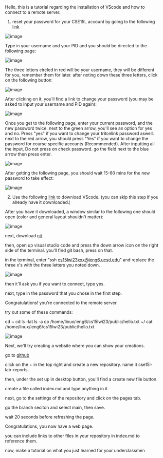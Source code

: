 Hello, this is a tutorial regarding the installation of VScode and how to connect to a remote server.


1. reset your password for your CSE15L account by going to the following [link](https://sdacs.ucsd.edu/~icc/index.php)

![image](https://user-images.githubusercontent.com/89693979/215351866-8478461b-ed32-4e9b-a867-f8eefe086060.png)

Type in your username and your PID and you should be directed to the following page:

![image](https://user-images.githubusercontent.com/89693979/215351959-367fa31d-c601-4f94-b6d8-a30a6cd89671.png)

The three letters circled in red will be your username, they will be different for you, remember them for later. after noting down these three letters, click on the following button:

![image](https://user-images.githubusercontent.com/89693979/215352106-dec8bac5-e824-453b-ae2b-ca7171aa379c.png)

After clicking on it, you'll find a link to change your password (you may be asked to input your username and PID again):

![image](https://user-images.githubusercontent.com/89693979/215352074-432676e6-263f-4b34-b1db-7c2f05342553.png)

Once you get to the following page, enter your current password, and the new password twice. next to the green arrow, you'll see an option for yes and no. Press "yes" if you want to change your tritonlink password aswell. next to the red arrow, you should press "Yes" if you want to change the password for course specific accounts (Recommended). After inputting all the input, Do not press on check password. go the field next to the blue arrow then press enter.

![image](https://user-images.githubusercontent.com/89693979/215352305-46da853d-d035-44a3-8fad-f2c923c9ba7f.png)

After getting the following page, you should wait 15-60 mins for the new password to take effect:

![image](https://user-images.githubusercontent.com/89693979/215352435-9ac200b6-5694-4a92-a9e7-51f979be517b.png)

2. Use the following [link]( https://code.visualstudio.com/) to download VScode. (you can skip this step if you already have it downloaded.)

After you have it downloaded, a window similar to the following one should open (color and general layout shouldn't matter):

![image](https://user-images.githubusercontent.com/89693979/215352734-2479cc8a-f5d8-4bac-bf1c-2244358ef71e.png)



next, download [git](https://gitforwindows.org/)

then, open up visual studio code and press the down arrow icon on the right side of the terminal. you'll find git bash, press on that.

in the terminal, enter "ssh cs15lwi23xxx@ieng6.ucsd.edu" and replace the three x's with the three letters you noted down.

![image](https://user-images.githubusercontent.com/89693979/212206158-a1295a50-f878-401d-9e4c-6fa4f38b9bd5.png)


then it'll ask you if you want to connect, type yes.

next, type in the password that you chose in the first step.

Congratulations! you're connected to the remote server.

try out some of these commands:

cd ~
cd
ls -lat
ls -a
cp /home/linux/ieng6/cs15lwi23/public/hello.txt ~/
cat /home/linux/ieng6/cs15lwi23/public/hello.txt

![image](https://user-images.githubusercontent.com/89693979/212207499-6965f8f9-f31c-47f9-ba3c-a7dae4fc1d8d.png)


Next, we'll try creating a website where you can show your creations.

go to [github](www.github.com)

click on the + in the top right and create a new repository. name it cse15l-lab-reports.

then, under the set up in desktop button, you'll find a create new file button.

create a file called index.md and type anything in it.

next, go to the settings of the repository and click on the pages tab.

go the branch seciton and select main, then save.

wait 20 seconds before refreshing the page.

Congratulations, you now have a web page.

you can include links to other files in your repository in index.md to reference them.

now, make a tutorial on what you just learned for your underclassmen
